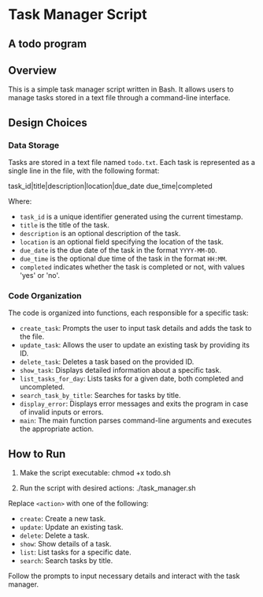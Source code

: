 # Task Manager Script
## A todo program

## Overview

This is a simple task manager script written in Bash. It allows users to manage tasks stored in a text file through a command-line interface.

## Design Choices

### Data Storage

Tasks are stored in a text file named `todo.txt`. Each task is represented as a single line in the file, with the following format:

task_id|title|description|location|due_date due_time|completed


Where:
- `task_id` is a unique identifier generated using the current timestamp.
- `title` is the title of the task.
- `description` is an optional description of the task.
- `location` is an optional field specifying the location of the task.
- `due_date` is the due date of the task in the format `YYYY-MM-DD`.
- `due_time` is the optional due time of the task in the format `HH:MM`.
- `completed` indicates whether the task is completed or not, with values 'yes' or 'no'.

### Code Organization

The code is organized into functions, each responsible for a specific task:
- `create_task`: Prompts the user to input task details and adds the task to the file.
- `update_task`: Allows the user to update an existing task by providing its ID.
- `delete_task`: Deletes a task based on the provided ID.
- `show_task`: Displays detailed information about a specific task.
- `list_tasks_for_day`: Lists tasks for a given date, both completed and uncompleted.
- `search_task_by_title`: Searches for tasks by title.
- `display_error`: Displays error messages and exits the program in case of invalid inputs or errors.
- `main`: The main function parses command-line arguments and executes the appropriate action.

## How to Run
1. Make the script executable:
chmod +x todo.sh

2. Run the script with desired actions:
./task_manager.sh <action>

Replace `<action>` with one of the following:
- `create`: Create a new task.
- `update`: Update an existing task.
- `delete`: Delete a task.
- `show`: Show details of a task.
- `list`: List tasks for a specific date.
- `search`: Search tasks by title.

Follow the prompts to input necessary details and interact with the task manager.
